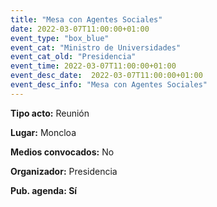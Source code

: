 ```yaml
---
title: "Mesa con Agentes Sociales"
date: 2022-03-07T11:00:00+01:00
event_type: "box_blue" 
event_cat: "Ministro de Universidades"
event_cat_old: "Presidencia"
event_time: 2022-03-07T11:00:00+01:00
event_desc_date:  2022-03-07T11:00:00+01:00
event_desc_info: "Mesa con Agentes Sociales"
---
```


</p><p class="card-light list_schedule_description"><b>Tipo acto:</b> Reunión  
</p><p class="card-light list_schedule_description"><b>Lugar:</b> Moncloa  
</p><p class="card-light list_schedule_description"><b>Medios convocados:</b> No  
</p><p class="card-light list_schedule_description"><b>Organizador:</b> Presidencia</p><p class="card-light list_schedule_description"><b>Pub. agenda: Sí  
</p>
